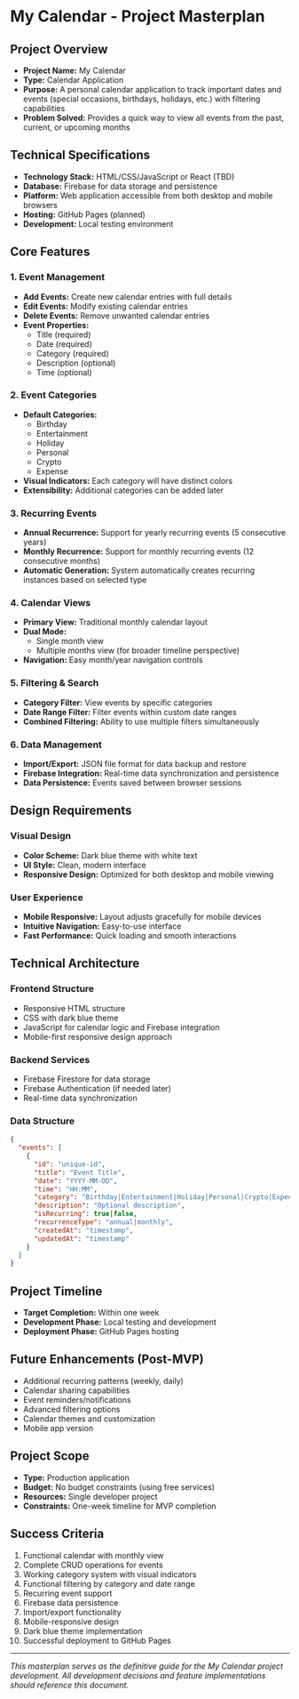 # My Calendar - Project Masterplan

## Project Overview
- **Project Name:** My Calendar
- **Type:** Calendar Application
- **Purpose:** A personal calendar application to track important dates and events (special occasions, birthdays, holidays, etc.) with filtering capabilities
- **Problem Solved:** Provides a quick way to view all events from the past, current, or upcoming months

## Technical Specifications
- **Technology Stack:** HTML/CSS/JavaScript or React (TBD)
- **Database:** Firebase for data storage and persistence
- **Platform:** Web application accessible from both desktop and mobile browsers
- **Hosting:** GitHub Pages (planned)
- **Development:** Local testing environment

## Core Features

### 1. Event Management
- **Add Events:** Create new calendar entries with full details
- **Edit Events:** Modify existing calendar entries
- **Delete Events:** Remove unwanted calendar entries
- **Event Properties:**
  - Title (required)
  - Date (required)
  - Category (required)
  - Description (optional)
  - Time (optional)

### 2. Event Categories
- **Default Categories:**
  - Birthday
  - Entertainment
  - Holiday
  - Personal
  - Crypto
  - Expense
- **Visual Indicators:** Each category will have distinct colors
- **Extensibility:** Additional categories can be added later

### 3. Recurring Events
- **Annual Recurrence:** Support for yearly recurring events (5 consecutive years)
- **Monthly Recurrence:** Support for monthly recurring events (12 consecutive months)
- **Automatic Generation:** System automatically creates recurring instances based on selected type

### 4. Calendar Views
- **Primary View:** Traditional monthly calendar layout
- **Dual Mode:** 
  - Single month view
  - Multiple months view (for broader timeline perspective)
- **Navigation:** Easy month/year navigation controls

### 5. Filtering & Search
- **Category Filter:** View events by specific categories
- **Date Range Filter:** Filter events within custom date ranges
- **Combined Filtering:** Ability to use multiple filters simultaneously

### 6. Data Management
- **Import/Export:** JSON file format for data backup and restore
- **Firebase Integration:** Real-time data synchronization and persistence
- **Data Persistence:** Events saved between browser sessions

## Design Requirements

### Visual Design
- **Color Scheme:** Dark blue theme with white text
- **UI Style:** Clean, modern interface
- **Responsive Design:** Optimized for both desktop and mobile viewing

### User Experience
- **Mobile Responsive:** Layout adjusts gracefully for mobile devices
- **Intuitive Navigation:** Easy-to-use interface
- **Fast Performance:** Quick loading and smooth interactions

## Technical Architecture

### Frontend Structure
- Responsive HTML structure
- CSS with dark blue theme
- JavaScript for calendar logic and Firebase integration
- Mobile-first responsive design approach

### Backend Services
- Firebase Firestore for data storage
- Firebase Authentication (if needed later)
- Real-time data synchronization

### Data Structure
```json
{
  "events": [
    {
      "id": "unique-id",
      "title": "Event Title",
      "date": "YYYY-MM-DD",
      "time": "HH:MM",
      "category": "Birthday|Entertainment|Holiday|Personal|Crypto|Expense",
      "description": "Optional description",
      "isRecurring": true|false,
      "recurrenceType": "annual|monthly",
      "createdAt": "timestamp",
      "updatedAt": "timestamp"
    }
  ]
}
```

## Project Timeline
- **Target Completion:** Within one week
- **Development Phase:** Local testing and development
- **Deployment Phase:** GitHub Pages hosting

## Future Enhancements (Post-MVP)
- Additional recurring patterns (weekly, daily)
- Calendar sharing capabilities
- Event reminders/notifications
- Advanced filtering options
- Calendar themes and customization
- Mobile app version

## Project Scope
- **Type:** Production application
- **Budget:** No budget constraints (using free services)
- **Resources:** Single developer project
- **Constraints:** One-week timeline for MVP completion

## Success Criteria
1. Functional calendar with monthly view
2. Complete CRUD operations for events
3. Working category system with visual indicators
4. Functional filtering by category and date range
5. Recurring event support
6. Firebase data persistence
7. Import/export functionality
8. Mobile-responsive design
9. Dark blue theme implementation
10. Successful deployment to GitHub Pages

---

*This masterplan serves as the definitive guide for the My Calendar project development. All development decisions and feature implementations should reference this document.*